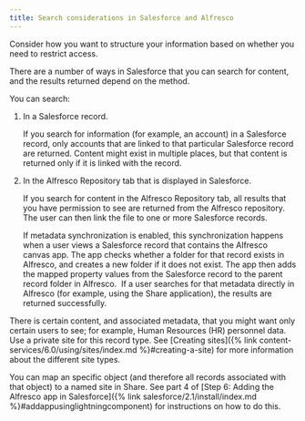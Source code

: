 ```yaml
---
title: Search considerations in Salesforce and Alfresco
---
```


Consider how you want to structure your information based on whether you need to restrict access.

There are a number of ways in Salesforce that you can search for content, and the results returned depend on the method.

You can search:

1. In a Salesforce record.

    If you search for information (for example, an account) in a Salesforce record, only accounts that are linked to that particular Salesforce record are returned. Content might exist in multiple places, but that content is returned only if it is linked with the record.

2. In the Alfresco Repository tab that is displayed in Salesforce.

    If you search for content in the Alfresco Repository tab, all results that you have permission to see are returned from the Alfresco repository. The user can then link the file to one or more Salesforce records.

    If metadata synchronization is enabled, this synchronization happens when a user views a Salesforce record that contains the Alfresco canvas app. The app checks whether a folder for that record exists in Alfresco, and creates a new folder if it does not exist. The app then adds the mapped property values from the Salesforce record to the parent record folder in Alfresco.  If a user searches for that metadata directly in Alfresco (for example, using the Share application), the results are returned successfully.

There is certain content, and associated metadata, that you might want only certain users to see; for example, Human Resources (HR) personnel data. Use a private site for this record type. See [Creating sites]({% link content-services/6.0/using/sites/index.md %}#creating-a-site) for more information about the different site types.

You can map an specific object (and therefore all records associated with that object) to a named site in Share.
See part 4 of [Step 6: Adding the Alfresco app in Salesforce]({% link salesforce/2.1/install/index.md %}#addappusinglightningcomponent)
for instructions on how to do this.
